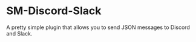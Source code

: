 # SM-Discord-Slack
A pretty simple plugin that allows you to send JSON messages to Discord and Slack.
